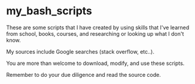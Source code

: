# my_bash_scripts

These are some scripts that I have created by using skills that I've learned from school, books, courses, and researching or looking up what I don't know.

My sources include Google searches (stack overflow, etc..).

You are more than welcome to download, modify, and use these scripts. 

Remember to do your due diligence and read the source code.

